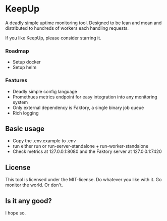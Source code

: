 # KeepUp
A deadly simple uptime monitoring tool. 
Designed to be lean and mean and distributed to hundreds of workers each handling requests.


If you like KeepUp, please consider starring it.

### Roadmap
- Setup docker 
- Setup helm

### Features
- Deadly simple config language
- Promethues metrics endpoint for easy integration into any monitoring system
- Only external dependency is Faktory, a single binary job queue
- Rich logging

## Basic usage
- Copy the .env.example to .env
- run either run or run-server-standalone + run-worker-standalone
- Check metrics at 127.0.0.1:8080 and the Faktory server at 127.0.0.1:7420

## License
This tool is licensed under the MIT-license. Do whatever you like with it. Go monitor the world. Or don't.

## Is it any good?
I hope so.
